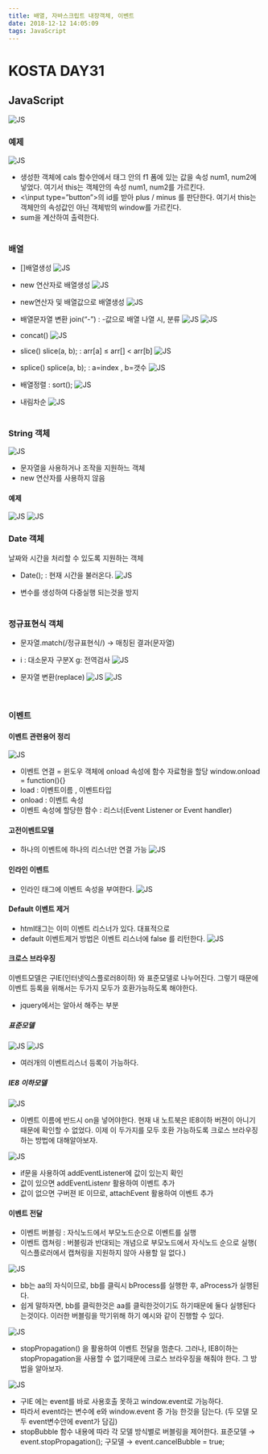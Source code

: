 ```yaml
---
title: 배열, 자바스크립트 내장객체, 이벤트
date: 2018-12-12 14:05:09
tags: JavaScript
---
```

# KOSTA DAY31
## JavaScript
![JS](/images/JS_logo.png)

### 예제
![JS](/images/javascript/JS02-01.png)
- 생성한 객체에 cals 함수안에서 <body>태그 안의 f1 폼에 있는 값을 속성 num1, num2에 넣었다.
여기서 this는 객체안의 속성 num1, num2를 가르킨다.
- <\input type=”button”>의 id를 받아 plus / minus 를 판단한다.
여기서 this는 객체안의 속성값인 아닌 객체밖의 window를 가르킨다.
- sum을 계산하여 출력한다.
<br><br>

### 배열
- []배열생성
![JS](/images/javascript/JS02-02.png)

- new 연산자로 배열생성
![JS](/images/javascript/JS02-03.png)

- new연산자 및 배열값으로 배열생성
![JS](/images/javascript/JS02-04.png)

- 배열문자열 변환
join(“-”) : -값으로 배열 나열 시, 분류
![JS](/images/javascript/JS02-05.png)
![JS](/images/javascript/JS02-06.png)

- concat()
![JS](/images/javascript/JS02-07.png)

- slice()
slice(a, b); : arr[a\] ≤ arr[\] < arr[b\]
![JS](/images/javascript/JS02-08.png)

- splice()
splice(a, b); : a=index , b=갯수
![JS](/images/javascript/JS02-09.png)

- 배열정렬 : sort();
![JS](/images/javascript/JS02-10.png)

- 내림차순
![JS](/images/javascript/JS02-11.png)
<br><br>

### String 객체
![JS](/images/javascript/JS02-12.png)
- 문자열을 사용하거나 조작을 지원하느 객체
- new 연산자를 사용하지 않음

#### 예제
![JS](/images/javascript/JS02-13.png) 
![JS](/images/javascript/JS02-14.png)
<br>

### Date 객체
날짜와 시간을 처리할 수 있도록 지원하는 객체
- Date(); : 현재 시간을 불러온다.
![JS](/images/javascript/JS02-15.png)

- 변수를 생성하여 다중실행 되는것을 방지
<br><br>

### 정규표현식 객체
- 문자열.match(/정규표현식/) → 매칭된 결과(문자열)
- i : 대소문자 구분X
g: 전역검사
![JS](/images/javascript/JS02-16.png)

- 문자열 변환(replace)
![JS](/images/javascript/JS02-17.png)
![JS](/images/javascript/JS02-29.png)
<br>

### 이벤트

#### 이벤트 관련용어 정리
![JS](/images/javascript/JS02-18.png)
- 이벤트 연결 = 윈도우 객체에 onload 속성에 함수 자료형을 할당
window.onload = function(){}
- load : 이벤트이름 , 이벤트타입
- onload : 이벤트 속성
- 이벤트 속성에 할당한 함수 : 리스너(Event Listener or Event handler)

#### 고전이벤트모델
- 하나의 이벤트에 하나의 리스너만 연결 가능
![JS](/images/javascript/JS02-19.png)


#### 인라인 이벤트
- 인라인 태그에 이벤트 속성을 부여한다.
![JS](/images/javascript/JS02-20.png)

#### Default 이벤트 제거
- html태그는 이미 이벤트 리스너가 있다. 대표적으로 <a>
- default 이벤트제거 방법은 이벤트 리스너에 false 를 리턴한다.
![JS](/images/javascript/JS02-21.png)

#### 크로스 브라우징
이벤트모델은 구IE(인터넷익스플로러8이하) 와 표준모델로 나누어진다. 그렇기 때문에 이벤트 등록을 위해서는 두가지 모두가 호환가능하도록 해야한다.
- jquery에서는 알아서 해주는 부분

##### 표준모델
![JS](/images/javascript/JS02-22.png)
![JS](/images/javascript/JS02-23.png)
- 여러개의 이벤트리스너 등록이 가능하다.

##### IE8 이하모델
![JS](/images/javascript/JS02-24.png)
- 이벤트 이름에 반드시 on을 넣어야한다.
현재 내 노트북은 IE8이하 버젼이 아니기 때문에 확인할 수 없었다.
이제 이 두가지를 모두 호환 가능하도록 크로스 브라우징 하는 방법에 대해알아보자.

![JS](/images/javascript/JS02-25.png)
- if문을 사용하여 addEventListener에 값이 있는지 확인
- 값이 있으면 addEventListenr 활용하여 이벤트 추가
- 값이 없으면 구버젼 IE 이므로, attachEvent 활용하여 이벤트 추가

#### 이벤트 전달
- 이벤트 버블링 : 자식노드에서 부모노드순으로 이벤트를 실행
- 이벤트 캡쳐링 : 버블링과 반대되는 개념으로 부모노드에서 자식노드 순으로 실행( 익스플로러에서 캡쳐링을 지원하지 않아 사용할 일 없다.)

![JS](/images/javascript/JS02-26.png)
- bb는 aa의 자식이므로, bb를 클릭시 bProcess를 실행한 후, aProcess가 실행된다.
- 쉽게 말하자면, bb를 클릭한것은 aa를 클릭한것이기도 하기때문에 둘다 실행된다는것이다. 이러한 버블링을 막기위해 하기 예시와 같이 진행할 수 있다.

![JS](/images/javascript/JS02-27.png)
- stopPropagation() 을 활용하여 이벤트 전달을 멈춘다.
그러나, IE8이하는 stopPropagation을 사용할 수 없기때문에 크로스 브라우징을 해줘야 한다.
그 방법을 알아보자.

![JS](/images/javascript/JS02-28.png)
- 구IE 에는 event를 바로 사용호출 못하고 window.event로 가능하다.
- 따라서 event라는 변수에 e와 window.event 중 가능 한것을 담는다.
(두 모델 모두 event변수안에 event가 담김)
- stopBubble 함수 내용에 따라 각 모델 방식별로 버블링을 제어한다.
표준모델 → event.stopPropagation();
구모델 → event.cancelBubble = true;
<br><br>

